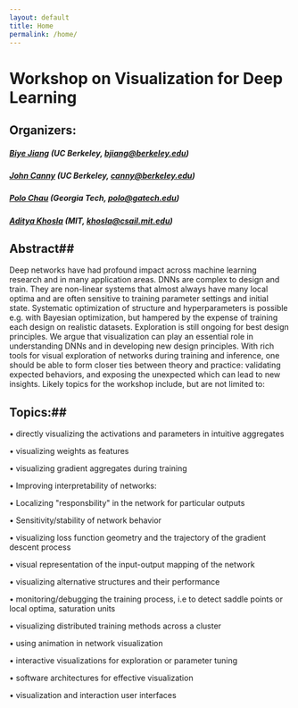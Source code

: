 ```yaml
---
layout: default
title: Home
permalink: /home/
---
```


# Workshop on Visualization for Deep Learning

## Organizers:

##### [Biye Jiang] (UC Berkeley, bjiang@berkeley.edu)
	
##### [John Canny] (UC Berkeley, canny@berkeley.edu)

##### [Polo Chau] (Georgia Tech, polo@gatech.edu)

##### [Aditya Khosla] (MIT, khosla@csail.mit.edu)

## Abstract##

Deep networks have had profound impact across machine learning research and in many application areas. DNNs are complex to design and train. They are non-linear systems that almost always have many local optima and are often sensitive to training parameter settings and initial state. Systematic optimization of structure and hyperparameters is possible e.g. with Bayesian optimization, but hampered by the expense of training each design on realistic datasets. Exploration is still ongoing for best design principles. We argue that visualization can play an essential role in understanding DNNs and in developing new design principles. With rich tools for visual exploration of networks during training and inference, one should be able to form closer ties between theory and practice: validating expected behaviors, and exposing the unexpected which can lead to new insights. Likely topics for the workshop include, but are not limited to:

## Topics:##

•	directly visualizing the activations and parameters in intuitive aggregates

•	visualizing weights as features

•	visualizing gradient aggregates during training

•	Improving interpretability of networks:

•	Localizing "responsbility" in the network for particular outputs

•	Sensitivity/stability of network behavior

•	visualizing loss function geometry and the trajectory of the gradient descent process

•	visual representation of the input-output mapping of the network

•	visualizing alternative structures and their performance

•	monitoring/debugging the training process, i.e to detect saddle points or local optima, saturation units

•	visualizing distributed training methods across a cluster

•	using animation in network visualization

•	interactive visualizations for exploration or parameter tuning

•	software architectures for effective visualization

•	visualization and interaction user interfaces




[Biye Jiang]: http://byeah.github.io
[John Canny]: http://www.eecs.berkeley.edu/~jfc/
[Polo Chau]: http://www.cc.gatech.edu/~dchau/
[Aditya Khosla]: https://people.csail.mit.edu/khosla/
